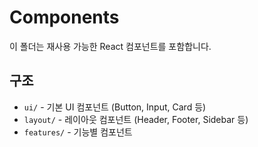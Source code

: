 # Components

이 폴더는 재사용 가능한 React 컴포넌트를 포함합니다.

## 구조

- `ui/` - 기본 UI 컴포넌트 (Button, Input, Card 등)
- `layout/` - 레이아웃 컴포넌트 (Header, Footer, Sidebar 등)
- `features/` - 기능별 컴포넌트
